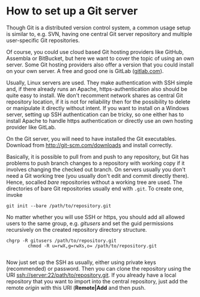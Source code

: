 # How to set up a Git server

Though Git is a distributed version control system, a common usage setup
is similar to, e.g. SVN, having one central Git server repository and
multiple user-specific Git repositories.

Of course, you could use cloud based Git hosting providers like GitHub,
Assembla or BitBucket, but here we want to cover the topic of using an
own server. Some Git hosting providers also offer a version that you
could install on your own server. A free and good one is GitLab
([gitlab.com](https://gitlab.com)).

Usually, Linux servers are used. They make authentication with SSH
simple and, if there already runs an Apache, https-authentication also
should be quite easy to install. We don't recomment network shares as
central Git repository location, if it is not for reliability then for
the possibility to delete or manipulate it directly without intent. If
you want to install on a Windows server, setting up SSH authentication
can be tricky, so one either has to install Apache to handle https
authentication or directly use an own hosting provider like GitLab.

On the Git server, you will need to have installed the Git executables.
Download from <http://git-scm.com/downloads> and install correctly.

Basically, it is possible to pull from and push to any repository, but
Git has problems to push branch changes to a repository with working
copy if it involves changing the checked out branch. On servers usually
you don't need a Git working tree (you usually don't edit and commit
directly there). Hence, socalled *bare* repositories without a working
tree are used. The directories of bare Git repositories usually end with
`.git`. To create one, invoke



``` text
git init --bare /path/to/repository.git
```



No matter whether you will use SSH or https, you should add all allowed
users to the same group, e.g. *gitusers* and set the guid permissions
recursively on the created repository directory structure.



``` text
chgrp -R gitusers /path/to/repository.git
        chmod -R u=rwX,g=rwXs,o= /path/to/repository.git
    
```



Now just set up the SSH as usually, either using private keys
(recommended) or password. Then you can clone the repository using the
URI <ssh://server:22/path/to/repository.git>. If you already have a
local repository that you want to import into the central repository,
just add the remote *origin* with this URI (**Remote\|Add** and then
push.
